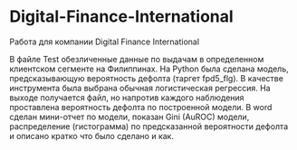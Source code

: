 # Digital-Finance-International
Работа для компании Digital Finance International


В файле Test обезличенные данные по выдачам в определенном клиентском сегменте на Филиппинах.
На Python была сделана модель, предсказывающую вероятность дефолта (таргет fpd5_flg). 
В качестве инструмента была выбрана обычная логистическая регрессия.
На выходе получается файл, но напротив каждого наблюдения проставлена вероятность дефолта по построенной модели.
В word сделан мини-отчет по модели, показан Gini (AuROC) модели, распределение (гистограмма) по предсказанной вероятности дефолта и описано кратко что было сделано и как.
